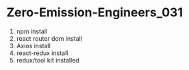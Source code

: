 # Zero-Emission-Engineers_031
1. npm install
2. react router dom install
3. Axios install
4. react-redux install
5. redux/tool kit installed
